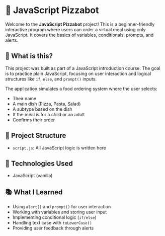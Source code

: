 # 🍕 JavaScript Pizzabot

Welcome to the **JavaScript Pizzabot** project! This is a beginner-friendly interactive program where users can order a virtual meal using only JavaScript. It covers the basics of variables, conditionals, prompts, and alerts.

## 🚀 What is this?

This project was built as part of a JavaScript introduction course. The goal is to practice plain JavaScript, focusing on user interaction and logical structures like `if`, `else`, and `prompt()` inputs.

The application simulates a food ordering system where the user selects:
- Their name
- A main dish (Pizza, Pasta, Salad)
- A subtype based on the dish
- If the meal is for a child or an adult
- Confirms their order

## 📂 Project Structure

- `script.js`: All JavaScript logic is written here

## 🔧 Technologies Used

- JavaScript (vanilla)

## 📚 What I Learned

- Using `alert()` and `prompt()` for user interaction
- Working with variables and storing user input
- Implementing conditional logic (`if/else`)
- Handling text case with `toLowerCase()`
- Providing user feedback through alerts

